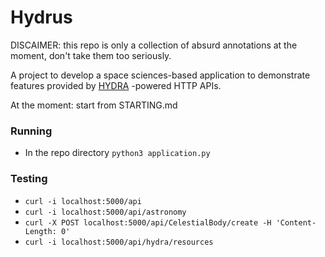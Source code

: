 # Hydrus

DISCAIMER: this repo is only a collection of absurd annotations at the moment, don't take them too seriously.

A project to develop a space sciences-based application to demonstrate features provided by [HYDRA](http://www.hydra-cg.com/spec/latest/core) -powered HTTP APIs.

At the moment: start from STARTING.md

### Running
* In the repo directory `python3 application.py`

### Testing
* `curl -i localhost:5000/api`
* `curl -i localhost:5000/api/astronomy`
* `curl -X POST localhost:5000/api/CelestialBody/create -H 'Content-Length: 0'`
* `curl -i localhost:5000/api/hydra/resources`